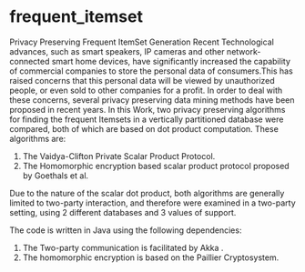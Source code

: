 # frequent_itemset
Privacy Preserving Frequent ItemSet Generation
Recent Technological advances, such as smart speakers, IP cameras and other network-connected smart home devices, have significantly increased the capability of commercial companies to store the personal data of consumers.This has raised concerns that this personal data will be viewed by unauthorized people, or even sold to other companies for a profit. In order to deal with these concerns, several privacy preserving data mining methods have been proposed in recent years.
In this Work, two privacy preserving algorithms for finding the frequent Itemsets in a vertically partitioned database were compared, both of which are based on dot product computation. These algorithms are:

1)	The Vaidya-Clifton Private Scalar Product Protocol.  
2)	The Homomorphic encryption based scalar product protocol proposed by Goethals et al. 

Due to the nature of the scalar dot product, both algorithms are generally limited to two-party interaction, and therefore were examined in a two-party setting, using 2 different databases and 3 values of support.  

The code is written in Java using the following dependencies:
1)	The Two-party communication is facilitated by Akka .
2)	The homomorphic encryption is based on the Paillier Cryptosystem. 
